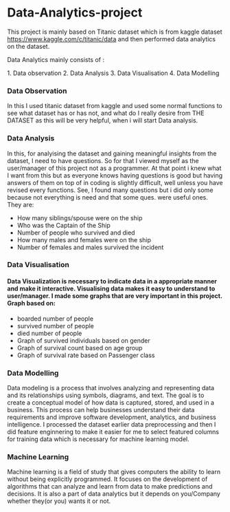 # Data-Analytics-project
This project is mainly based on Titanic dataset which is from kaggle dataset https://www.kaggle.com/c/titanic/data and then performed data analytics on the dataset.
<p> Data Analytics mainly consists of : </p>
1. Data observation
2. Data Analysis
3. Data Visualisation
4. Data Modelling

<h3>Data Observation</h3>
<p>
  In this I used titanic dataset from kaggle and used some normal functions to see what dataset has or has not, and what do I really desire from THE DATASET as this will be very helpful, when i will start Data analysis.
</p>

<h3>Data Analysis</h3>
<p>
  In this, for analyising the dataset and gaining meaningful insights from the dataset, I need to have questions. So for that I viewed myself as the user/manager of this project not as a programmer.
  At that point i knew what I want from this but as everyone knows having questions is good but having answers of them on top of in coding is slightly difficult, well unless you have revised every functions.
  See, I found many questions but i did only some because not everything is need and that some ques. were useful ones.
  They are:
</p>

* How many siblings/spouse were on the ship
* Who was the Captain of the Ship
* Number of people who survived and died
* How many males and females were on the ship
* Number of females and males survived the incident

<h3>Data Visualisation</h3>
<h4>
  Data Visualization is necessary to indicate data in a appropriate manner and make it interactive. Visualising data makes it easy to understand to user/manager. I made some graphs that are very important in this project. 
  Graph based on:
</h4>

* boarded number of people
* survived number of people
* died number of people
* Graph of survived individuals based on gender
* Graph of survival count based on age group
* Graph of survival rate based on Passenger class

<h3>Data Modelling</h3>
<p>
  Data modeling is a process that involves analyzing and representing data and its relationships using symbols, diagrams, and text. The goal is to create a conceptual model of how data is captured, stored, and used in a business. This process can help businesses understand their data requirements and improve software development, analytics, and business intelligence.
I processed the dataset earlier data preprocessing and then I did feature enginnering to make it easier for me to select featured columns for training data which is necessary for machine learning model.
</p>

<h3>Machine Learning</h3>
<p> Machine learning is a field of study that gives computers the ability to learn without being explicitly programmed. It focuses on the development of algorithms that can analyze and learn from data to make predictions and decisions. It is also a part of data analytics but it depends on you/Company  whether they(or you) wants it or not.</p>
